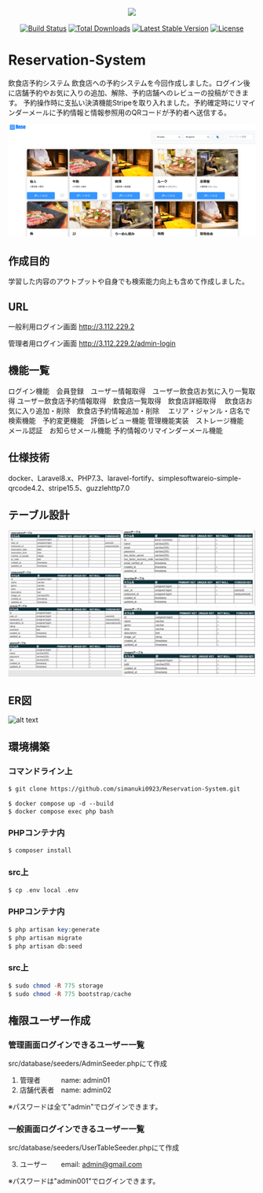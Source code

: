 <p align="center"><a href="https://laravel.com" target="_blank"><img src="https://raw.githubusercontent.com/laravel/art/master/logo-lockup/5%20SVG/2%20CMYK/1%20Full%20Color/laravel-logolockup-cmyk-red.svg" width="400"></a></p>

<p align="center">
<a href="https://travis-ci.org/laravel/framework"><img src="https://travis-ci.org/laravel/framework.svg" alt="Build Status"></a>
<a href="https://packagist.org/packages/laravel/framework"><img src="https://img.shields.io/packagist/dt/laravel/framework" alt="Total Downloads"></a>
<a href="https://packagist.org/packages/laravel/framework"><img src="https://img.shields.io/packagist/v/laravel/framework" alt="Latest Stable Version"></a>
<a href="https://packagist.org/packages/laravel/framework"><img src="https://img.shields.io/packagist/l/laravel/framework" alt="License"></a>
</p>

# Reservation-System
 飲食店予約システム
 飲食店への予約システムを今回作成しました。ログイン後に店舗予約やお気に入りの追加、解除、予約店舗へのレビューの投稿ができます。
予約操作時に支払い決済機能Stripeを取り入れました。予約確定時にリマインダーメールに予約情報と情報参照用のQRコードが予約者へ送信する。

![alt text](img/店舗予約システム.png)


 ## 作成目的
 学習した内容のアウトプットや自身でも検索能力向上も含めて作成しました。

 ## URL
 一般利用ログイン画面
 http://3.112.229.2

 管理者用ログイン画面
 http://3.112.229.2/admin-login
 
 ## 機能一覧　
 ログイン機能　会員登録　ユーザー情報取得　ユーザー飲食店お気に入り一覧取得
 ユーザー飲食店予約情報取得　飲食店一覧取得　飲食店詳細取得　
 飲食店お気に入り追加・削除　飲食店予約情報追加・削除　
 エリア・ジャンル・店名で検索機能　予約変更機能　評価レビュー機能
 管理機能実装　ストレージ機能　メール認証　お知らせメール機能
 予約情報のリマインダーメール機能　
 
 ## 仕様技術
 docker、Laravel8.x、PHP7.3、laravel-fortify、simplesoftwareio-simple-qrcode4.2、stripe15.5、guzzlehttp7.0
 
 ## テーブル設計
![alt text](img/テーブル.png)

 ## ER図
 ![alt text](img/ER図.png)

 ## 環境構築
 ### コマンドライン上
 ```
 $ git clone https://github.com/simanuki0923/Reservation-System.git
 ```

 ```
 $ docker compose up -d --build
 $ docker compose exec php bash
 ```

 ### PHPコンテナ内
 ```php
 $ composer install
 ```

 ### src上
 ```php
 $ cp .env local .env
 ```

 ### PHPコンテナ内
```php
$ php artisan key:generate
$ php artisan migrate
$ php artisan db:seed
```

### src上
```php
$ sudo chmod -R 775 storage
$ sudo chmod -R 775 bootstrap/cache
```

## 権限ユーザー作成
### 管理画面ログインできるユーザー一覧

src/database/seeders/AdminSeeder.phpにて作成

1. 管理者　　　name: admin01
2. 店舗代表者　name: admin02　
 
※パスワードは全て"admin"でログインできます。

### 一般画面ログインできるユーザー一覧

src/database/seeders/UserTableSeeder.phpにて作成

3. ユーザー　　email: admin@gmail.com

※パスワードは"admin001"でログインできます。


